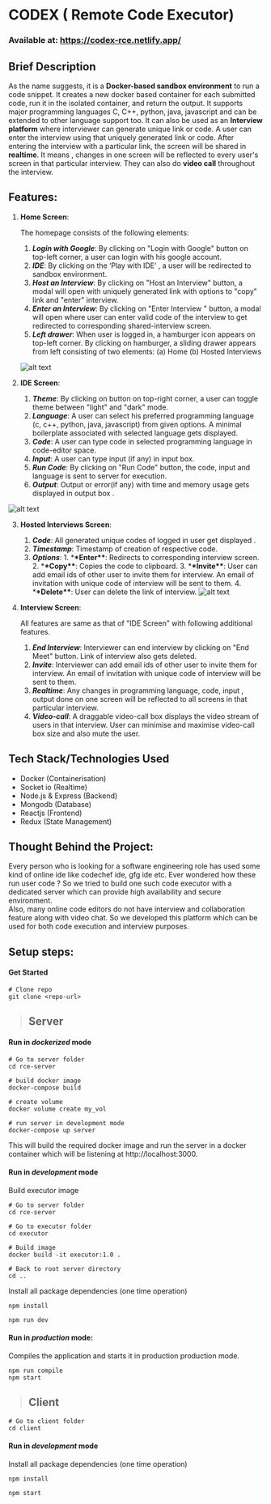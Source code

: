 # CODEX ( Remote Code Executor)

### Available at: https://codex-rce.netlify.app/

## Brief Description

As the name suggests, it is a **Docker-based sandbox environment** to run a code snippet. It creates a new docker based container for each submitted code, run it in the isolated container, and return the output. It supports major programming languages C, C++, python, java, javascript and can be extended to other language support too.
It can also be used as an **Interview platform** where interviewer can generate unique link or code. A user can enter the interview using that uniquely generated link or code. After entering the interview with a particular link, the screen will be shared in **realtime**. It means , changes in one screen will be reflected to every user's screen in that particular interview. They can also do **video call** throughout the interview.

## Features:

1. **Home Screen**:

   The homepage consists of the following elements:

   1. **_Login with Google_**: By clicking on "Login with Google" button on top-left corner, a user can login with his google account.
   2. **_IDE_**: By clicking on the ‘Play with IDE’ , a user will be redirected to sandbox environment.
   3. **_Host an Interview_**: By clicking on "Host an Interview" button, a modal will open with uniquely generated link with options to "copy" link and "enter" interview.
   4. **_Enter an Interview_**: By clicking on "Enter Interview " button, a modal will open where user can enter valid code of the interview to get redirected to corresponding shared-interview screen.
   5. **_Left drawer_**: When user is logged in, a hamburger icon appears on top-left corner. By clicking on hamburger, a sliding drawer appears from left consisting of two elements: (a) Home (b) Hosted Interviews

   ![alt text](https://res.cloudinary.com/sh24sh25/image/upload/v1612105136/rce/Screenshot_from_2021-01-31_20-26-00_ea2x3c.png)

2. **IDE Screen**:
   1. **_Theme_**: By clicking on button on top-right corner, a user can toggle theme between "light" and "dark" mode.
   2. **_Language_**: A user can select his preferred programming language (c, c++, python, java, javascript) from given options. A minimal boilerplate associated with selected language gets displayed.
   3. **_Code_**: A user can type code in selected programming language in code-editor space.
   4. **_Input_**: A user can type input (if any) in input box.
   5. **_Run Code_**: By clicking on "Run Code" button, the code, input and language is sent to server for execution.
   6. **_Output_**: Output or error(if any) with time and memory usage gets displayed in output box .

![alt text](https://res.cloudinary.com/sh24sh25/image/upload/v1612105136/rce/Screenshot_from_2021-01-31_20-26-41_nuo7yv.png)

3. **Hosted Interviews Screen**:

   1. **_Code_**: All generated unique codes of logged in user get displayed .
   2. **_Timestamp_**: Timestamp of creation of respective code.
   3. **_Options_**: 1. \***\*Enter\*\***: Redirects to corresponding interview screen. 2. \***\*Copy\*\***: Copies the code to clipboard. 3. \***\*Invite\*\***: User can add email ids of other user to invite them for interview. An email of invitation with unique code of interview will be sent to them. 4. \***\*Delete\*\***: User can delete the link of interview.
      ![alt text](https://res.cloudinary.com/sh24sh25/image/upload/v1612105136/rce/Screenshot_from_2021-01-31_20-26-10_j4rqky.png)

4. **Interview Screen**:

   All features are same as that of "IDE Screen" with following additional features.

   1. **_End Interview_**: Interviewer can end interview by clicking on "End Meet" button. Link of interview also gets deleted.
   2. **_Invite_**: Interviewer can add email ids of other user to invite them for interview. An email of invitation with unique code of interview will be sent to them.
   3. **_Realtime_**: Any changes in programming language, code, input , output done on one screen will be reflected to all screens in that particular interview.
   4. **_Video-call_**: A draggable video-call box displays the video stream of users in that interview. User can minimise and maximise video-call box size and also mute the user.

## Tech Stack/Technologies Used

- Docker (Containerisation)
- Socket io (Realtime)
- Node.js & Express (Backend)
- Mongodb (Database)
- Reactjs (Frontend)
- Redux (State Management)

## Thought Behind the Project:

Every person who is looking for a software engineering role has used some kind of online ide like codechef ide, gfg ide etc. Ever wondered how these run user code ?
So we tried to build one such code executor with a dedicated server which can provide high availability and secure environment.<br/>
Also, many online code editors do not have interview and collaboration feature along with video chat. So we developed this platform which can be used for both code execution and interview purposes.

## Setup steps:

#### Get Started

```shell
# Clone repo
git clone <repo-url>
```

> ## Server

#### Run in _dockerized_ mode

```shell
# Go to server folder
cd rce-server

# build docker image
docker-compose build

# create volume
docker volume create my_vol

# run server in development mode
docker-compose up server
```

This will build the required docker image and run the server in a docker container which will be listening at http://localhost:3000.

#### Run in _development_ mode

Build executor image

```shell
# Go to server folder
cd rce-server

# Go to executor folder
cd executor

# Build image
docker build -it executor:1.0 .

# Back to root server directory
cd ..
```

Install all package dependencies (one time operation)

```shell
npm install
```

```shell
npm run dev
```

#### Run in _production_ mode:

Compiles the application and starts it in production production mode.

```shell
npm run compile
npm start
```

> ## Client

```shell
# Go to client folder
cd client
```

#### Run in _development_ mode

Install all package dependencies (one time operation)

```shell
npm install
```

```shell
npm start
```
